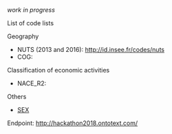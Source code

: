 
*work in progress*

List of code lists

Geography

* NUTS (2013 and 2016): http://id.insee.fr/codes/nuts
* COG: 

Classification of economic activities

* NACE_R2: 

Others

* [SEX](www.insee.fr)

Endpoint: http://hackathon2018.ontotext.com/

